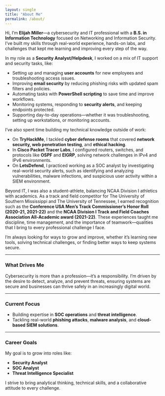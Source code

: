```yaml
---
layout: single
title: "About Me"
permalink: /about/
---
```

 
Hi, I’m **Elijah Miller**—a cybersecurity and IT professional with a **B.S. in Information Technology** focused on Networking and Information Security. I’ve built my skills through real-world experience, hands-on labs, and challenges that kept me learning and improving every step of the way.  

In my role as a **Security Analyst/Helpdesk**, I worked on a mix of IT support and security tasks, like:  
- Setting up and managing **user accounts** for new employees and troubleshooting access issues.  
- Improving **email security** by reducing phishing risks with updated spam filters and policies.  
- Automating tasks with **PowerShell scripting** to save time and improve workflows.  
- Monitoring systems, responding to **security alerts**, and keeping endpoints protected.  
- Supporting day-to-day operations—whether it was troubleshooting, setting up workstations, or monitoring accounts.  

I’ve also spent time building my technical knowledge outside of work:  
- On **TryHackMe**, I tackled **cyber defense rooms** that covered **network security, web penetration testing**, and **ethical hacking**.  
- In **Cisco Packet Tracer Labs**, I configured routers, switches, and protocols like **OSPF** and **EIGRP**, solving network challenges in IPv4 and IPv6 environments.  
- On **LetsDefend**, I practiced working as a SOC analyst by investigating real-world security alerts, such as identifying and analyzing vulnerabilities, malware infections, and suspicious user activity within a SIEM environment.

Beyond IT, I was also a student-athlete, balancing NCAA Division I athletics with academics. As a track and field competitor for The University of Southern Mississippi and The University of Tennessee, I earned recognition such as the **Conference USA Men’s Track Commissioner’s Honor Roll (2020-21, 2021-22)** and the **NCAA Division I Track and Field Coaches Association All-Academic award (2021-22)**. These experiences taught me discipline, time management, and the importance of teamwork—qualities that I bring to every professional challenge I face. 

I’m always looking for ways to grow and improve, whether it’s learning new tools, solving technical challenges, or finding better ways to keep systems secure.  

---

### **What Drives Me**  
Cybersecurity is more than a profession—it’s a responsibility. I’m driven by the desire to detect, analyze, and prevent threats, ensuring systems are secure and businesses can thrive safely in an increasingly digital world.

---

### **Current Focus**  
- Building expertise in **SOC operations** and **threat intelligence**.  
- Tackling real-world **phishing attacks**, **malware analysis**, and **cloud-based SIEM solutions**.  

---

### **Career Goals**  
My goal is to grow into roles like:  
- **Security Analyst**  
- **SOC Analyst**  
- **Threat Intelligence Specialist**  

I strive to bring analytical thinking, technical skills, and a collaborative attitude to every challenge.
